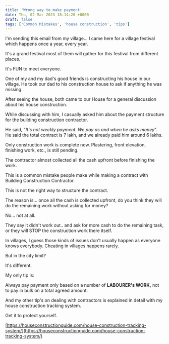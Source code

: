 ```yaml
---
title: 'Wrong way to make payment'
date: Thu, 02 Mar 2023 18:14:20 +0000
draft: false
tags: ['Common Mistakes', 'house construction', 'tips']
---
```


I'm sending this email from my village… I came here for a village festival which happens once a year, every year. 

It's a grand festival most of them will gather for this festival from different places. 

It's FUN to meet everyone. 

One of my and my dad's good friends is constructing his house in our village. He took our dad to his construction house to ask if anything he was missing. 

After seeing the house, both came to our House for a general discussion about his house construction.

While discussing with him, I casually asked him about the payment structure for the building construction contractor.

He said, "_It's not weekly payment. We pay as and when he asks money_". He said the total contract is 7 lakh, and we already paid him around 6 lakhs. 

Only construction work is complete now. Plastering, front elevation, finishing work, etc., is still pending. 

The contractor almost collected all the cash upfront before finishing the work. 

This is a common mistake people make while making a contract with Building Construction Contractor. 

This is not the right way to structure the contract. 

The reason is… once all the cash is collected upfront, do you think they will do the remaining work without asking for money?

No… not at all.

They say it didn't work out.. and ask for more cash to do the remaining task, or they will STOP the construction work there itself.

In villages, I guess those kinds of issues don't usually happen as everyone knows everybody. Cheating in villages happens rarely.

But in the city limit?

It's different.

My only tip is: 

Always pay payment only based on a number of **LABOURER's WORK,** not to pay in bulk on a total agreed amount. 

And my other tip's on dealing with contractors is explained in detail with my house construction tracking system. 

Get it to protect yourself.

[https://houseconstructionguide.com/house-construction-tracking-system/](https://houseconstructionguide.com/house-construction-tracking-system/)